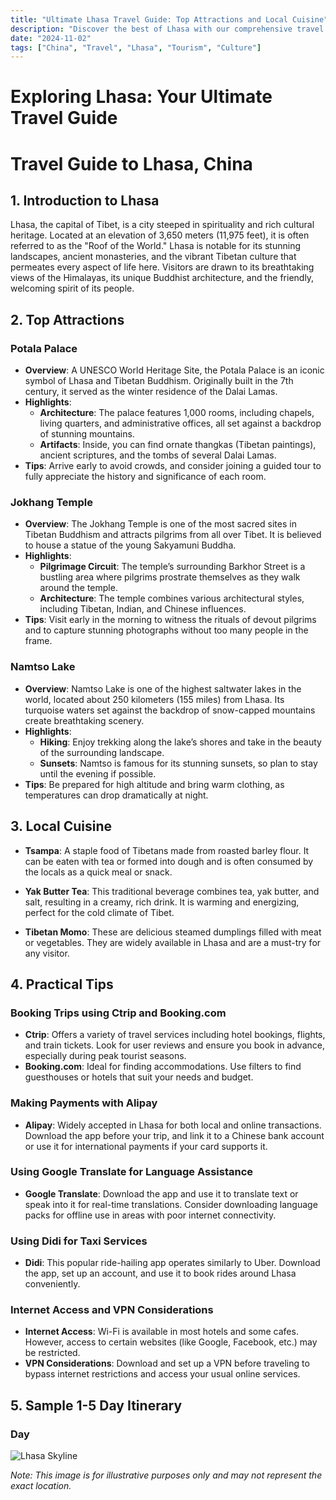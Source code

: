 ```yaml
---
title: "Ultimate Lhasa Travel Guide: Top Attractions and Local Cuisine"
description: "Discover the best of Lhasa with our comprehensive travel guide. Explore top attractions, savor local cuisine, and get insider tips for an unforgettable Chinese adventure."
date: "2024-11-02"
tags: ["China", "Travel", "Lhasa", "Tourism", "Culture"]
---
```


# Exploring Lhasa: Your Ultimate Travel Guide

# Travel Guide to Lhasa, China

## 1. Introduction to Lhasa
Lhasa, the capital of Tibet, is a city steeped in spirituality and rich cultural heritage. Located at an elevation of 3,650 meters (11,975 feet), it is often referred to as the "Roof of the World." Lhasa is notable for its stunning landscapes, ancient monasteries, and the vibrant Tibetan culture that permeates every aspect of life here. Visitors are drawn to its breathtaking views of the Himalayas, its unique Buddhist architecture, and the friendly, welcoming spirit of its people.

## 2. Top Attractions

### Potala Palace
- **Overview**: A UNESCO World Heritage Site, the Potala Palace is an iconic symbol of Lhasa and Tibetan Buddhism. Originally built in the 7th century, it served as the winter residence of the Dalai Lamas.
- **Highlights**:
  - **Architecture**: The palace features 1,000 rooms, including chapels, living quarters, and administrative offices, all set against a backdrop of stunning mountains.
  - **Artifacts**: Inside, you can find ornate thangkas (Tibetan paintings), ancient scriptures, and the tombs of several Dalai Lamas.
- **Tips**: Arrive early to avoid crowds, and consider joining a guided tour to fully appreciate the history and significance of each room.

### Jokhang Temple
- **Overview**: The Jokhang Temple is one of the most sacred sites in Tibetan Buddhism and attracts pilgrims from all over Tibet. It is believed to house a statue of the young Sakyamuni Buddha.
- **Highlights**:
  - **Pilgrimage Circuit**: The temple’s surrounding Barkhor Street is a bustling area where pilgrims prostrate themselves as they walk around the temple.
  - **Architecture**: The temple combines various architectural styles, including Tibetan, Indian, and Chinese influences.
- **Tips**: Visit early in the morning to witness the rituals of devout pilgrims and to capture stunning photographs without too many people in the frame.

### Namtso Lake
- **Overview**: Namtso Lake is one of the highest saltwater lakes in the world, located about 250 kilometers (155 miles) from Lhasa. Its turquoise waters set against the backdrop of snow-capped mountains create breathtaking scenery.
- **Highlights**:
  - **Hiking**: Enjoy trekking along the lake’s shores and take in the beauty of the surrounding landscape.
  - **Sunsets**: Namtso is famous for its stunning sunsets, so plan to stay until the evening if possible.
- **Tips**: Be prepared for high altitude and bring warm clothing, as temperatures can drop dramatically at night.

## 3. Local Cuisine
- **Tsampa**: A staple food of Tibetans made from roasted barley flour. It can be eaten with tea or formed into dough and is often consumed by the locals as a quick meal or snack.
  
- **Yak Butter Tea**: This traditional beverage combines tea, yak butter, and salt, resulting in a creamy, rich drink. It is warming and energizing, perfect for the cold climate of Tibet.
  
- **Tibetan Momo**: These are delicious steamed dumplings filled with meat or vegetables. They are widely available in Lhasa and are a must-try for any visitor.

## 4. Practical Tips

### Booking Trips using Ctrip and Booking.com
- **Ctrip**: Offers a variety of travel services including hotel bookings, flights, and train tickets. Look for user reviews and ensure you book in advance, especially during peak tourist seasons.
- **Booking.com**: Ideal for finding accommodations. Use filters to find guesthouses or hotels that suit your needs and budget.

### Making Payments with Alipay
- **Alipay**: Widely accepted in Lhasa for both local and online transactions. Download the app before your trip, and link it to a Chinese bank account or use it for international payments if your card supports it.

### Using Google Translate for Language Assistance
- **Google Translate**: Download the app and use it to translate text or speak into it for real-time translations. Consider downloading language packs for offline use in areas with poor internet connectivity.

### Using Didi for Taxi Services
- **Didi**: This popular ride-hailing app operates similarly to Uber. Download the app, set up an account, and use it to book rides around Lhasa conveniently.

### Internet Access and VPN Considerations
- **Internet Access**: Wi-Fi is available in most hotels and some cafes. However, access to certain websites (like Google, Facebook, etc.) may be restricted.
- **VPN Considerations**: Download and set up a VPN before traveling to bypass internet restrictions and access your usual online services.

## 5. Sample 1-5 Day Itinerary

### Day

<img src="https://source.unsplash.com/1600x900/?Lhasa,cityscape" alt="Lhasa Skyline" loading="lazy">

*Note: This image is for illustrative purposes only and may not represent the exact location.*

